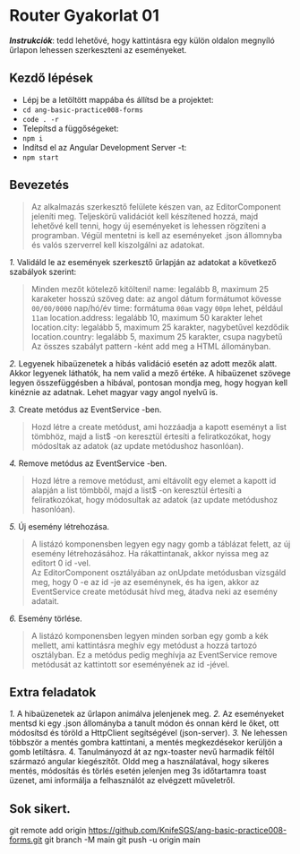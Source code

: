 # Router Gyakorlat 01

**_Instrukciók_**: tedd lehetővé, hogy kattintásra egy külön oldalon megnyíló űrlapon lehessen szerkeszteni az eseményeket.

## Kezdő lépések
- Lépj be a letöltött mappába és állítsd be a projektet:
- `cd ang-basic-practice008-forms`
- `code . -r`
- Telepítsd a függőségeket:
- `npm i`
- Indítsd el az Angular Development Server -t:
- `npm start`

## Bevezetés
> Az alkalmazás szerkesztő felülete készen van, az EditorComponent jeleníti meg. 
Teljeskörű validációt kell készítened hozzá, majd lehetővé kell tenni, hogy 
új eseményeket is lehessen rögzíteni a programban. Végül mentetni is kell az 
eseményeket .json állomnyba és valós szerverrel kell kiszolgálni az adatokat.

*1.* Validáld le az események szerkesztő űrlapján az adatokat a következő 
szabályok szerint:
> Minden mezőt kötelező kitölteni!
> name: legalább 8, maximum 25 karaketer hosszú szöveg
> date: az angol dátum formátumot kövesse `00/00/0000` nap/hó/év
> time: formátuma `00am` vagy `00pm` lehet, például `11am`
> location.address: legalább 10, maximum 50 karakter lehet
> location.city: legalább 5, maximum 25 karakter, nagybetűvel kezdődik
> location.country: legalább 5, maximum 25 karakter, csupa nagybetű
Az összes szabályt pattern -ként add meg a HTML állományban.

*2.* Legyenek hibaüzenetek a hibás validáció esetén az adott mezők alatt. Akkor 
legyenek láthatók, ha nem valid a mező értéke. A hibaüzenet szövege legyen 
összefüggésben a hibával, pontosan mondja meg, hogy hogyan kell kinéznie 
az adatnak. Lehet magyar vagy angol nyelvű is.

*3.* Create metódus az EventService -ben.
> Hozd létre a create metódust, ami hozzáadja a kapott eseményt a list tömbhöz, 
majd a list$ -on keresztül értesíti a feliratkozókat, hogy módosltak az adatok 
(az update metódushoz hasonlóan).

*4.* Remove metódus az EventService -ben.
> Hozd létre a remove metódust, ami eltávolít egy elemet a kapott id alapján 
a list tömbből, majd a list$ -on keresztül értesíti a feliratkozókat, hogy 
módosultak az adatok (az update metódushoz hasonlóan).

*5.* Új esemény létrehozása.
> A listázó komponensben legyen egy nagy gomb a táblázat felett, az új esemény 
létrehozásához. Ha rákattintanak, akkor nyissa meg az editort 0 id -vel.  
> Az EditorComponent osztályában az onUpdate metódusban vizsgáld meg, hogy 
0 -e az id -je az eseménynek, és ha igen, akkor az EventService create metódusát 
hívd meg, átadva neki az esemény adatait.

*6.* Esemény törlése.
> A listázó komponensben legyen minden sorban egy gomb a kék mellett, ami 
kattintásra meghív egy metódust a hozzá tartozó osztályban. 
Ez a metódus pedig meghívja az EventService remove metódusát az kattintott sor 
eseményének az id -jével.

## Extra feladatok
*1.* A hibaüzenetek az űrlapon animálva jelenjenek meg.
*2.* Az eseményeket mentsd ki egy .json állományba a tanult módon és onnan kérd 
le őket, ott módosítsd és töröld a HttpClient segítségével (json-server).
*3.* Ne lehessen többször a mentés gombra kattintani, a mentés megkezdésekor 
kerüljön a gomb letiltásra.
4. Tanulmányozd át az ngx-toaster nevű harmadik féltől származó angular 
kiegészítőt. Oldd meg a használatával, hogy sikeres mentés, módosítás és 
törlés esetén jelenjen meg 3s időtartamra toast üzenet, ami informálja 
a felhasználót az elvégzett műveletről.

## Sok sikert.


git remote add origin https://github.com/KnifeSGS/ang-basic-practice008-forms.git
git branch -M main
git push -u origin main
